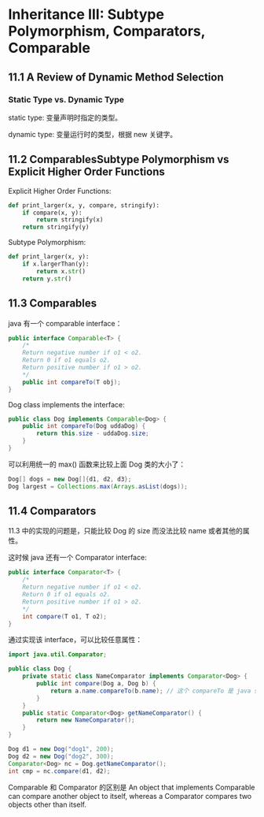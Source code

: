 # Inheritance III: Subtype Polymorphism, Comparators, Comparable

## 11.1 A Review of Dynamic Method Selection

### Static Type vs. Dynamic Type

static type: 变量声明时指定的类型。

dynamic type: 变量运行时的类型，根据 new 关键字。

## 11.2 ComparablesSubtype Polymorphism vs Explicit Higher Order Functions

Explicit Higher Order Functions:

```python
def print_larger(x, y, compare, stringify):
    if compare(x, y):
        return stringify(x)
    return stringify(y)
```

Subtype Polymorphism:

```python
def print_larger(x, y):
    if x.largerThan(y):
        return x.str()
    return y.str()
```

## 11.3 Comparables

java 有一个 comparable interface：

```java
public interface Comparable<T> {
    /*
    Return negative number if o1 < o2.  
    Return 0 if o1 equals o2.  
    Return positive number if o1 > o2.
    */
    public int compareTo(T obj);
}
```

Dog class implements the interface:

```java
public class Dog implements Comparable<Dog> {
    public int compareTo(Dog uddaDog) {
        return this.size - uddaDog.size;
    }
}
```

可以利用统一的 max() 函数来比较上面 Dog 类的大小了：

```java
Dog[] dogs = new Dog[]{d1, d2, d3};
Dog largest = Collections.max(Arrays.asList(dogs));
```

## 11.4 Comparators

11.3 中的实现的问题是，只能比较 Dog 的 size 而没法比较 name 或者其他的属性。

这时候 java 还有一个 Comparator interface:

```java
public interface Comparator<T> {
    /*
    Return negative number if o1 < o2.  
    Return 0 if o1 equals o2.  
    Return positive number if o1 > o2.
    */
    int compare(T o1, T o2);
}
```

通过实现该 interface，可以比较任意属性：

```java
import java.util.Comparator;

public class Dog {
    private static class NameComparator implements Comparator<Dog> {
        public int compare(Dog a, Dog b) {
            return a.name.compareTo(b.name); // 这个 compareTo 是 java string 内置的比较函数
        }
    }
    public static Comparator<Dog> getNameComparator() {
        return new NameComparator();
    }
}

Dog d1 = new Dog("dog1", 200);
Dog d2 = new Dog("dog2", 300);
Comparator<Dog> nc = Dog.getNameComparator();
int cmp = nc.compare(d1, d2);
```

Comparable 和 Comparator 的区别是
An object that implements Comparable can compare another object to itself, whereas a Comparator compares two objects other than itself.
